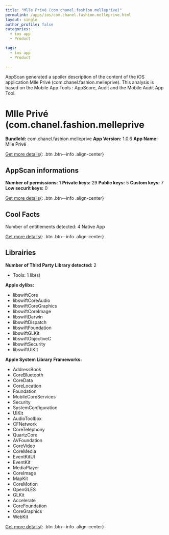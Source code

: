 ```yaml
---
title: "Mlle Privé (com.chanel.fashion.melleprive)"
permalink: /apps/ios/com.chanel.fashion.melleprive.html
layout: single
author_profile: false
categories: 
  - ios app 
  - Product 

tags: 
  - ios app 
  - Product 

---
```

AppScan generated a spoiler description of the content of the iOS application Mlle Privé (com.chanel.fashion.melleprive). This analysis is based on the Mobile App Tools : AppScore, Audit and the Mobile Audit App Tool.

# Mlle Privé (com.chanel.fashion.melleprive

**BundleId:** com.chanel.fashion.melleprive
**App Version:** 1.0.6
**App Name:** Mlle Privé


[Get more details](/pricing.html){: .btn .btn--info .align-center}  
  
## AppScan informations 

**Number of permissions:** 1
**Private keys:** 29
**Public keys:** 5
**Custom keys:** 7
**Low securit keys:** 0
  
[Get more details](/pricing.html){: .btn .btn--info .align-center}

## Cool Facts

Number of entitlements detected: 4
Native App
  
[Get more details](/pricing.html){: .btn .btn--info .align-center}

## Librairies 
**Number of Third Party Library detected:** 2
- Tools: 1 lib(s)

**Apple dylibs:**
- libswiftCore
- libswiftCoreAudio
- libswiftCoreGraphics
- libswiftCoreImage
- libswiftDarwin
- libswiftDispatch
- libswiftFoundation
- libswiftGLKit
- libswiftObjectiveC
- libswiftSecurity
- libswiftUIKit


**Apple System Library Frameworks:**
- AddressBook
- CoreBluetooth
- CoreData
- CoreLocation
- Foundation
- MobileCoreServices
- Security
- SystemConfiguration
- UIKit
- AudioToolbox
- CFNetwork
- CoreTelephony
- QuartzCore
- AVFoundation
- CoreVideo
- CoreMedia
- EventKitUI
- EventKit
- MediaPlayer
- CoreImage
- MapKit
- CoreMotion
- OpenGLES
- GLKit
- Accelerate
- CoreFoundation
- CoreGraphics
- WebKit


  
[Get more details](/pricing.html){: .btn .btn--info .align-center}

